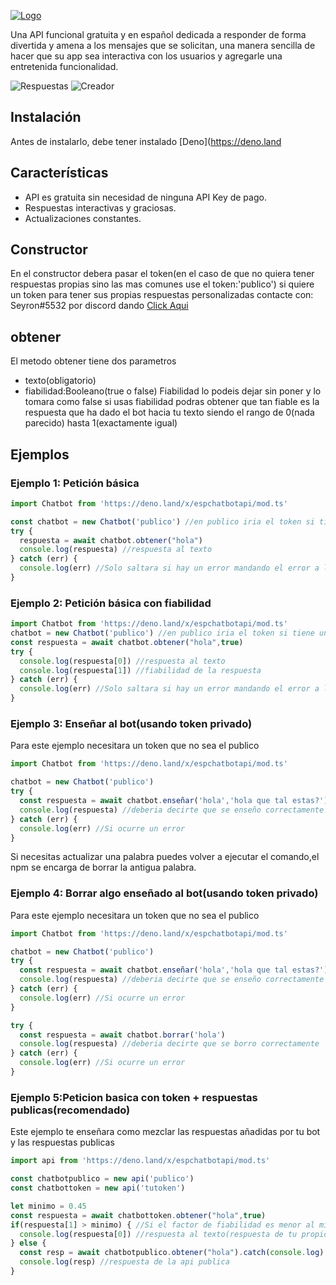 [![Logo](https://i.imgur.com/r74nCr1.png)](https://www.npmjs.com/package/espchatbotapi/)

Una API funcional gratuita y en español dedicada a responder de forma divertida y amena a los mensajes que se solicitan, una manera sencilla de hacer que su app sea interactiva con los usuarios y agregarle una entretenida funcionalidad.

  ![Respuestas](https://raster.shields.io/badge/Respuestas-2083-yellow)
  ![Creador](https://raster.shields.io/static/v1?label=Creador&message=Seyron#5532&color=RED?style=flat&logo=appveyor)

## Instalación
Antes de instalarlo, debe tener instalado [Deno](https://deno.land

## Características
* API es gratuita sin necesidad de ninguna API Key de pago.
* Respuestas interactivas y graciosas.
* Actualizaciones constantes.

## Constructor
En el constructor debera pasar el token(en el caso de que no quiera tener respuestas propias sino las mas comunes use el token:'publico') si quiere un token para tener sus propias respuestas personalizadas contacte con: Seyron#5532 por discord dando [Click Aqui](https://discord.gg/pzg3RmN)

## obtener
El metodo obtener tiene dos parametros
* texto(obligatorio)
* fiabilidad:Booleano(true o false)
Fiabilidad lo podeis dejar sin poner y lo tomara como false
si usas fiabilidad podras obtener que tan fiable es la respuesta que ha dado el bot hacia tu texto siendo el rango de 0(nada parecido) hasta 1(exactamente igual)

## Ejemplos

### Ejemplo 1: Petición básica
```js
import Chatbot from 'https://deno.land/x/espchatbotapi/mod.ts' 

const chatbot = new Chatbot('publico') //en publico iria el token si tiene uno propio
try {
  respuesta = await chatbot.obtener("hola")
  console.log(respuesta) //respuesta al texto
} catch (err) {
  console.log(err) //Solo saltara si hay un error mandando el error a la consola
}
```
### Ejemplo 2: Petición básica con fiabilidad
```js
import Chatbot from 'https://deno.land/x/espchatbotapi/mod.ts'  
chatbot = new Chatbot('publico') //en publico iria el token si tiene uno propio
const respuesta = await chatbot.obtener("hola",true)
try {
  console.log(respuesta[0]) //respuesta al texto
  console.log(respuesta[1]) //fiabilidad de la respuesta
} catch (err) {
  console.log(err) //Solo saltara si hay un error mandando el error a la consola
}
```

### Ejemplo 3: Enseñar al bot(usando token privado)
Para este ejemplo necesitara un token que no sea el publico
```js
import Chatbot from 'https://deno.land/x/espchatbotapi/mod.ts'

chatbot = new Chatbot('publico')
try {
  const respuesta = await chatbot.enseñar('hola','hola que tal estas?')
  console.log(respuesta) //deberia decirte que se enseño correctamente
} catch (err) {
  console.log(err) //Si ocurre un error
}
```
Si necesitas actualizar una palabra puedes volver a ejecutar el comando,el npm se encarga de borrar la antigua palabra.
### Ejemplo 4: Borrar algo enseñado al bot(usando token privado)
Para este ejemplo necesitara un token que no sea el publico
```js
import Chatbot from 'https://deno.land/x/espchatbotapi/mod.ts'  

chatbot = new Chatbot('publico')
try {
  const respuesta = await chatbot.enseñar('hola','hola que tal estas?')
  console.log(respuesta) //deberia decirte que se enseño correctamente
} catch (err) {
  console.log(err) //Si ocurre un error
}

try {
  const respuesta = await chatbot.borrar('hola')
  console.log(respuesta) //deberia decirte que se borro correctamente
} catch (err) { 
  console.log(err) //Si ocurre un error
}
```

### Ejemplo 5:Peticion basica con token + respuestas publicas(recomendado)
Este ejemplo te enseñara como mezclar las respuestas añadidas por tu bot y las respuestas publicas
```js
import api from 'https://deno.land/x/espchatbotapi/mod.ts'  

const chatbotpublico = new api('publico')
const chatbottoken = new api('tutoken')

let minimo = 0.45
const respuesta = await chatbottoken.obtener("hola",true)
if(respuesta[1] > minimo) { //Si el factor de fiabilidad es menor al minimo definido previamente usara la respuesta de la api publica
  console.log(respuesta[0]) //respuesta al texto(respuesta de tu propio bot)
} else {
  const resp = await chatbotpublico.obtener("hola").catch(console.log)
  console.log(resp) //respuesta de la api publica
}

```